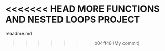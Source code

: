 <<<<<<< HEAD
MORE FUNCTIONS AND NESTED LOOPS PROJECT
=======
reaadme.md
>>>>>>> b04ff48 (My commit)
